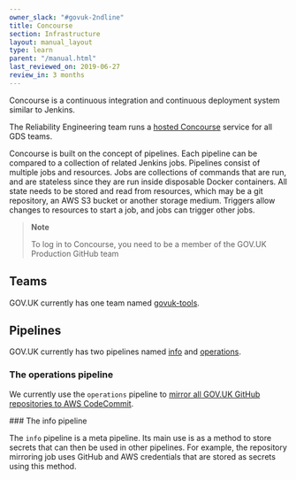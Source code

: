 ```yaml
---
owner_slack: "#govuk-2ndline"
title: Concourse
section: Infrastructure
layout: manual_layout
type: learn
parent: "/manual.html"
last_reviewed_on: 2019-06-27
review_in: 3 months
---
```


Concourse is a continuous integration and continuous deployment system similar to Jenkins.

The Reliability Engineering team runs a [hosted Concourse](https://cd.gds-reliability.engineering/) service for all GDS teams.

Concourse is built on the concept of pipelines. Each pipeline can be compared to a collection of related Jenkins jobs. Pipelines consist of multiple jobs and resources. Jobs are collections of commands that are run, and are stateless since they are run inside disposable Docker containers. All state needs to be stored and read from resources, which may be a git repository, an AWS S3 bucket or another storage medium. Triggers allow changes to resources to start a job, and jobs can trigger other jobs.

> **Note**
>
> To log in to Concourse, you need to be a member of the GOV.UK Production GitHub team

## Teams

GOV.UK currently has one team named [govuk-tools](https://cd.gds-reliability.engineering/teams/govuk-tools).

## Pipelines

GOV.UK currently has two pipelines named [info](https://cd.gds-reliability.engineering/teams/govuk-tools/pipelines/info) and [operations](https://cd.gds-reliability.engineering/teams/govuk-tools/pipelines/operations).

### The operations pipeline

We currently use the `operations` pipeline to [mirror all GOV.UK GitHub repositories to AWS CodeCommit](repository-mirroring.html).

### The info pipeline

The `info` pipeline is a meta pipeline. Its main use is as a method to store secrets that can then be used in other pipelines. For example, the repository mirroring job uses GitHub and AWS credentials that are stored as secrets using this method.
